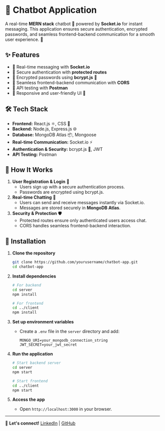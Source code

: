 # 💬 Chatbot Application

A real-time **MERN stack** chatbot 🤖 powered by **Socket.io** for instant messaging. This application ensures secure authentication, encrypted passwords, and seamless frontend-backend communication for a smooth user experience. 🚀

## ✨ Features
- 🔹 Real-time messaging with **Socket.io**
- 🔹 Secure authentication with **protected routes**
- 🔹 Encrypted passwords using **bcrypt.js** 🔑
- 🔹 Seamless frontend-backend communication with **CORS**
- 🔹 API testing with **Postman**
- 🔹 Responsive and user-friendly UI 🎨

## 🛠️ Tech Stack
- **Frontend:** React.js ⚛️, CSS 🎨
- **Backend:** Node.js, Express.js 🌐
- **Database:** MongoDB Atlas 📦, Mongoose
- **Real-time Communication:** Socket.io ⚡
- **Authentication & Security:** bcrypt.js 🔐, JWT
- **API Testing:** Postman

## 🚀 How It Works
1. **User Registration & Login** 🔐
   - Users sign up with a secure authentication process.
   - Passwords are encrypted using bcrypt.js.
2. **Real-time Chatting** 💬
   - Users can send and receive messages instantly via Socket.io.
   - Messages are stored securely in **MongoDB Atlas**.
3. **Security & Protection** 🛡️
   - Protected routes ensure only authenticated users access chat.
   - CORS handles seamless frontend-backend interaction.

## 📌 Installation

1. **Clone the repository**
   ```bash
   git clone https://github.com/yourusername/chatbot-app.git
   cd chatbot-app
   ```

2. **Install dependencies**
   ```bash
   # For backend
   cd server
   npm install
   
   # For frontend
   cd ../client
   npm install
   ```

3. **Set up environment variables**
   - Create a `.env` file in the `server` directory and add:
     ```env
     MONGO_URI=your_mongodb_connection_string
     JWT_SECRET=your_jwt_secret
     ```

4. **Run the application**
   ```bash
   # Start backend server
   cd server
   npm start
   
   # Start frontend
   cd ../client
   npm start
   ```

5. **Access the app**
   - Open `http://localhost:3000` in your browser.


---
🔗 **Let's connect!** [LinkedIn](https://www.linkedin.com/in/aditya-tripathi-85bb60257) | [GitHub](https://github.com/aditri1001)

